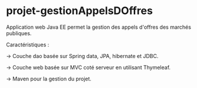 # projet-gestionAppelsDOffres
Application web Java EE permet la gestion des appels d'offres des marchés publiques.

Caractéristiques : 

  -> Couche dao basée sur Spring data, JPA, hibernate et JDBC.
  
  -> Couche web basée sur MVC coté serveur en utilisant Thymeleaf. 
  
  -> Maven pour la gestion du projet.
